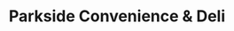 ---
title: "Parkside Convenience & Deli"
url: /st-johns/parkside-convenience-und-deli/
shop: Lebensmittel
---